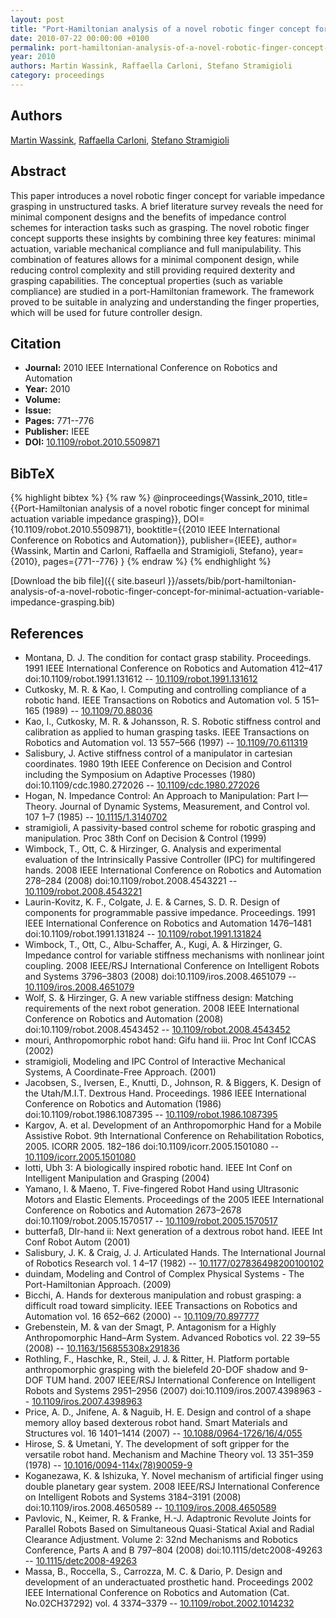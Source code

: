 ```yaml
---
layout: post
title: "Port-Hamiltonian analysis of a novel robotic finger concept for minimal actuation variable impedance grasping"
date: 2010-07-22 00:00:00 +0100
permalink: port-hamiltonian-analysis-of-a-novel-robotic-finger-concept-for-minimal-actuation-variable-impedance-grasping
year: 2010
authors: Martin Wassink, Raffaella Carloni, Stefano Stramigioli
category: proceedings
---
```

 
## Authors
[Martin Wassink](authors/martin-wassink), [Raffaella Carloni](authors/raffaella-carloni), [Stefano Stramigioli](authors/stefano-stramigioli)
 
## Abstract
This paper introduces a novel robotic finger concept for variable impedance grasping in unstructured tasks. A brief literature survey reveals the need for minimal component designs and the benefits of impedance control schemes for interaction tasks such as grasping. The novel robotic finger concept supports these insights by combining three key features: minimal actuation, variable mechanical compliance and full manipulability. This combination of features allows for a minimal component design, while reducing control complexity and still providing required dexterity and grasping capabilities. The conceptual properties (such as variable compliance) are studied in a port-Hamiltonian framework. The framework proved to be suitable in analyzing and understanding the finger properties, which will be used for future controller design.
 
## Citation
- **Journal:** 2010 IEEE International Conference on Robotics and Automation
- **Year:** 2010
- **Volume:** 
- **Issue:** 
- **Pages:** 771--776
- **Publisher:** IEEE
- **DOI:** [10.1109/robot.2010.5509871](https://doi.org/10.1109/robot.2010.5509871)
 
## BibTeX
{% highlight bibtex %}
{% raw %}
@inproceedings{Wassink_2010,
  title={{Port-Hamiltonian analysis of a novel robotic finger concept for minimal actuation variable impedance grasping}},
  DOI={10.1109/robot.2010.5509871},
  booktitle={{2010 IEEE International Conference on Robotics and Automation}},
  publisher={IEEE},
  author={Wassink, Martin and Carloni, Raffaella and Stramigioli, Stefano},
  year={2010},
  pages={771--776}
}
{% endraw %}
{% endhighlight %}
 
[Download the bib file]({{ site.baseurl }}/assets/bib/port-hamiltonian-analysis-of-a-novel-robotic-finger-concept-for-minimal-actuation-variable-impedance-grasping.bib)
 
## References
- Montana, D. J. The condition for contact grasp stability. Proceedings. 1991 IEEE International Conference on Robotics and Automation 412–417 doi:10.1109/robot.1991.131612 -- [10.1109/robot.1991.131612](https://doi.org/10.1109/robot.1991.131612)
- Cutkosky, M. R. & Kao, I. Computing and controlling compliance of a robotic hand. IEEE Transactions on Robotics and Automation vol. 5 151–165 (1989) -- [10.1109/70.88036](https://doi.org/10.1109/70.88036)
- Kao, I., Cutkosky, M. R. & Johansson, R. S. Robotic stiffness control and calibration as applied to human grasping tasks. IEEE Transactions on Robotics and Automation vol. 13 557–566 (1997) -- [10.1109/70.611319](https://doi.org/10.1109/70.611319)
- Salisbury, J. Active stiffness control of a manipulator in cartesian coordinates. 1980 19th IEEE Conference on Decision and Control including the Symposium on Adaptive Processes (1980) doi:10.1109/cdc.1980.272026 -- [10.1109/cdc.1980.272026](https://doi.org/10.1109/cdc.1980.272026)
- Hogan, N. Impedance Control: An Approach to Manipulation: Part I—Theory. Journal of Dynamic Systems, Measurement, and Control vol. 107 1–7 (1985) -- [10.1115/1.3140702](https://doi.org/10.1115/1.3140702)
- stramigioli, A passivity-based control scheme for robotic grasping and manipulation. Proc 38th Conf on Decision & Control (1999)
- Wimbock, T., Ott, C. & Hirzinger, G. Analysis and experimental evaluation of the Intrinsically Passive Controller (IPC) for multifingered hands. 2008 IEEE International Conference on Robotics and Automation 278–284 (2008) doi:10.1109/robot.2008.4543221 -- [10.1109/robot.2008.4543221](https://doi.org/10.1109/robot.2008.4543221)
- Laurin-Kovitz, K. F., Colgate, J. E. & Carnes, S. D. R. Design of components for programmable passive impedance. Proceedings. 1991 IEEE International Conference on Robotics and Automation 1476–1481 doi:10.1109/robot.1991.131824 -- [10.1109/robot.1991.131824](https://doi.org/10.1109/robot.1991.131824)
- Wimbock, T., Ott, C., Albu-Schaffer, A., Kugi, A. & Hirzinger, G. Impedance control for variable stiffness mechanisms with nonlinear joint coupling. 2008 IEEE/RSJ International Conference on Intelligent Robots and Systems 3796–3803 (2008) doi:10.1109/iros.2008.4651079 -- [10.1109/iros.2008.4651079](https://doi.org/10.1109/iros.2008.4651079)
- Wolf, S. & Hirzinger, G. A new variable stiffness design: Matching requirements of the next robot generation. 2008 IEEE International Conference on Robotics and Automation (2008) doi:10.1109/robot.2008.4543452 -- [10.1109/robot.2008.4543452](https://doi.org/10.1109/robot.2008.4543452)
- mouri, Anthropomorphic robot hand: Gifu hand iii. Proc Int Conf ICCAS (2002)
- stramigioli, Modeling and IPC Control of Interactive Mechanical Systems, A Coordinate-Free Approach. (2001)
- Jacobsen, S., Iversen, E., Knutti, D., Johnson, R. & Biggers, K. Design of the Utah/M.I.T. Dextrous Hand. Proceedings. 1986 IEEE International Conference on Robotics and Automation (1986) doi:10.1109/robot.1986.1087395 -- [10.1109/robot.1986.1087395](https://doi.org/10.1109/robot.1986.1087395)
- Kargov, A. et al. Development of an Anthropomorphic Hand for a Mobile Assistive Robot. 9th International Conference on Rehabilitation Robotics, 2005. ICORR 2005. 182–186 doi:10.1109/icorr.2005.1501080 -- [10.1109/icorr.2005.1501080](https://doi.org/10.1109/icorr.2005.1501080)
- lotti, Ubh 3: A biologically inspired robotic hand. IEEE Int Conf on Intelligent Manipulation and Grasping (2004)
- Yamano, I. & Maeno, T. Five-fingered Robot Hand using Ultrasonic Motors and Elastic Elements. Proceedings of the 2005 IEEE International Conference on Robotics and Automation 2673–2678 doi:10.1109/robot.2005.1570517 -- [10.1109/robot.2005.1570517](https://doi.org/10.1109/robot.2005.1570517)
- butterfaß, Dlr-hand ii: Next generation of a dextrous robot hand. IEEE Int Conf Robot Autom (2001)
- Salisbury, J. K. & Craig, J. J. Articulated Hands. The International Journal of Robotics Research vol. 1 4–17 (1982) -- [10.1177/027836498200100102](https://doi.org/10.1177/027836498200100102)
- duindam, Modeling and Control of Complex Physical Systems - The Port-Hamiltonian Approach. (2009)
- Bicchi, A. Hands for dexterous manipulation and robust grasping: a difficult road toward simplicity. IEEE Transactions on Robotics and Automation vol. 16 652–662 (2000) -- [10.1109/70.897777](https://doi.org/10.1109/70.897777)
- Grebenstein, M. & van der Smagt, P. Antagonism for a Highly Anthropomorphic Hand–Arm System. Advanced Robotics vol. 22 39–55 (2008) -- [10.1163/156855308x291836](https://doi.org/10.1163/156855308x291836)
- Rothling, F., Haschke, R., Steil, J. J. & Ritter, H. Platform portable anthropomorphic grasping with the bielefeld 20-DOF shadow and 9-DOF TUM hand. 2007 IEEE/RSJ International Conference on Intelligent Robots and Systems 2951–2956 (2007) doi:10.1109/iros.2007.4398963 -- [10.1109/iros.2007.4398963](https://doi.org/10.1109/iros.2007.4398963)
- Price, A. D., Jnifene, A. & Naguib, H. E. Design and control of a shape memory alloy based dexterous robot hand. Smart Materials and Structures vol. 16 1401–1414 (2007) -- [10.1088/0964-1726/16/4/055](https://doi.org/10.1088/0964-1726/16/4/055)
- Hirose, S. & Umetani, Y. The development of soft gripper for the versatile robot hand. Mechanism and Machine Theory vol. 13 351–359 (1978) -- [10.1016/0094-114x(78)90059-9](https://doi.org/10.1016/0094-114x(78)90059-9)
- Koganezawa, K. & Ishizuka, Y. Novel mechanism of artificial finger using double planetary gear system. 2008 IEEE/RSJ International Conference on Intelligent Robots and Systems 3184–3191 (2008) doi:10.1109/iros.2008.4650589 -- [10.1109/iros.2008.4650589](https://doi.org/10.1109/iros.2008.4650589)
- Pavlovic, N., Keimer, R. & Franke, H.-J. Adaptronic Revolute Joints for Parallel Robots Based on Simultaneous Quasi-Statical Axial and Radial Clearance Adjustment. Volume 2: 32nd Mechanisms and Robotics Conference, Parts A and B 797–804 (2008) doi:10.1115/detc2008-49263 -- [10.1115/detc2008-49263](https://doi.org/10.1115/detc2008-49263)
- Massa, B., Roccella, S., Carrozza, M. C. & Dario, P. Design and development of an underactuated prosthetic hand. Proceedings 2002 IEEE International Conference on Robotics and Automation (Cat. No.02CH37292) vol. 4 3374–3379 -- [10.1109/robot.2002.1014232](https://doi.org/10.1109/robot.2002.1014232)

